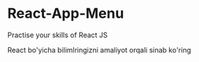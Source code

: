 # React-App-Menu
Practise your skills of React JS

React bo'yicha bilimlringizni amaliyot orqali sinab ko'ring
